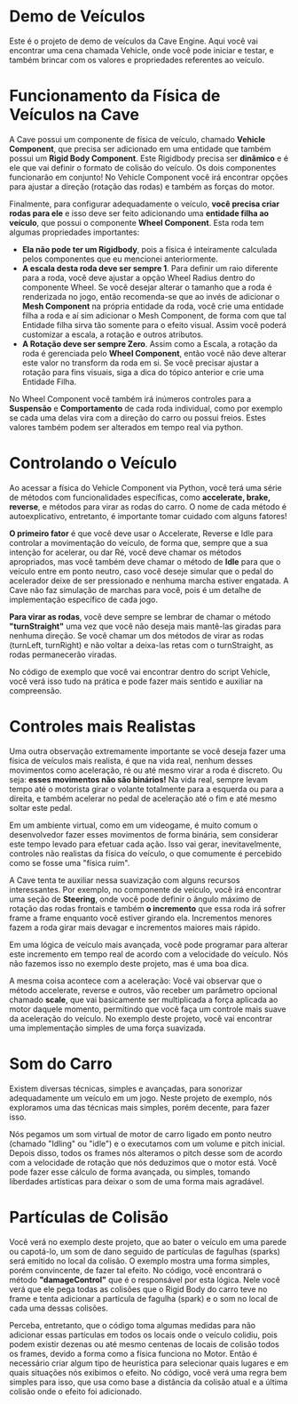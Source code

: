 # Demo de Veículos
Este é o projeto de demo de veículos da Cave Engine. Aqui você vai encontrar uma cena chamada Vehicle, onde você pode iniciar e testar, e também brincar com os valores e propriedades referentes ao veículo. 

# Funcionamento da Física de Veículos na Cave
A Cave possui um componente de física de veículo, chamado **Vehicle Component**, que precisa ser adicionado em uma entidade que também possui um **Rigid Body Component**. Este Rigidbody precisa ser **dinâmico** e é ele que vai definir o formato de colisão do veículo. Os dois componentes funcionarão em conjunto! No Vehicle Component você irá encontrar opções para ajustar a direção (rotação das rodas) e também as forças do motor.

Finalmente, para configurar adequadamente o veículo, **você precisa criar rodas para ele** e isso deve ser feito adicionando uma **entidade filha ao veículo**, que possui o componente **Wheel Component**. Esta roda tem algumas propriedades importantes:
*  **Ela não pode ter um Rigidbody**, pois a física é inteiramente calculada pelos componentes que eu mencionei anteriormente. 
* **A escala desta roda deve ser sempre 1**. Para definir um raio diferente para a roda, você deve ajustar a opção Wheel Radius dentro do componente Wheel. Se você desejar alterar o tamanho que a roda é renderizada no jogo, então recomenda-se que ao invés de adicionar o **Mesh Component** na própria entidade da roda, você crie uma entidade filha a roda e aí sim adicionar o Mesh Component, de forma com que tal Entidade filha sirva tão somente para o efeito visual. Assim você poderá customizar a escala, a rotação e outros atributos. 
* **A Rotação deve ser sempre Zero**. Assim como a Escala, a rotação da roda é gerenciada pelo **Wheel Component**, então você não deve alterar este valor no transform da roda em si. Se você precisar ajustar a rotação para fins visuais, siga a dica do tópico anterior e crie uma Entidade Filha.

No Wheel Component você também irá inúmeros controles para a **Suspensão** e **Comportamento** de cada roda individual, como por exemplo se cada uma delas vira com a direção do carro ou possui freios. Estes valores também podem ser alterados em tempo real via python.

# Controlando o Veículo
Ao acessar a física do Vehicle Component via Python, você terá uma série de métodos com funcionalidades específicas, como **accelerate, brake, reverse**, e métodos para virar as rodas do carro. O nome de cada método é autoexplicativo, entretanto, é importante tomar cuidado com alguns fatores! 

**O primeiro fator** é que você deve usar o Accelerate, Reverse e Idle para controlar a movimentação do veículo, de forma que, sempre que a sua intenção for acelerar, ou dar Ré, você deve chamar os métodos apropriados, mas você também deve chamar o método de **Idle** para que o veículo entre em ponto neutro, caso você deseje simular que o pedal do acelerador deixe de ser pressionado e nenhuma marcha estiver engatada. A Cave não faz simulação de marchas para você, pois é um detalhe de implementação específico de cada jogo.

**Para virar as rodas**, você deve sempre se lembrar de chamar o método **"turnStraight"** uma vez que você não deseja mais mantê-las giradas para nenhuma direção. Se você chamar um dos métodos de virar as rodas (turnLeft, turnRight) e não voltar a deixa-las retas com o turnStraight, as rodas permanecerão viradas.

<div class="green">
No código de exemplo que você vai encontrar dentro do script Vehicle, você verá isso tudo na prática e pode fazer mais sentido e auxiliar na compreensão. 
</div>

# Controles mais Realistas
Uma outra observação extremamente importante se você deseja fazer uma física de veículos mais realista, é que na vida real, nenhum desses movimentos como aceleração, ré ou até mesmo virar a roda é discreto. Ou seja: **esses movimentos não são binários!** Na vida real, sempre levam tempo até o motorista girar o volante totalmente para a esquerda ou para a direita, e também acelerar no pedal de aceleração até o fim e até mesmo soltar este pedal. 

Em um ambiente virtual, como em um videogame, é muito comum o desenvolvedor fazer esses movimentos de forma binária, sem considerar este tempo levado para efetuar cada ação. Isso vai gerar, inevitavelmente, controles não realistas da física do veículo, o que comumente é percebido como se fosse uma "física ruim". 

A Cave tenta te auxiliar nessa suavização com alguns recursos interessantes. Por exemplo, no componente de veículo, você irá encontrar uma seção de **Steering**, onde você pode definir o ângulo máximo de rotação das rodas frontais e também **o incremento** que essa roda irá sofrer frame a frame enquanto você estiver girando ela. Incrementos menores fazem a roda girar mais devagar e incrementos maiores mais rápido. 

Em uma lógica de veículo mais avançada, você pode programar para alterar este incremento em tempo real de acordo com a velocidade do veículo. Nós não fazemos isso no exemplo deste projeto, mas é uma boa dica. 

A mesma coisa acontece com a aceleração: Você vai observar que o método accelerate, reverse e outros, vão receber um parâmetro opcional chamado **scale**, que vai basicamente ser multiplicada a força aplicada ao motor daquele momento, permitindo que você faça um controle mais suave da aceleração do veículo. No exemplo deste projeto, você vai encontrar uma implementação simples de uma força suavizada.

# Som do Carro
Existem diversas técnicas, simples e avançadas, para sonorizar adequadamente um veículo em um jogo. Neste projeto de exemplo, nós exploramos uma das técnicas mais simples, porém decente, para fazer isso. 

Nós pegamos um som virtual de motor de carro ligado em ponto neutro (chamado "Idling" ou "idle") e o executamos com um volume e pitch inicial. Depois disso, todos os frames nós alteramos o pitch desse som de acordo com a velocidade de rotação que nós deduzimos que o motor está. Você pode fazer esse cálculo de forma avançada, ou simples, tomando liberdades artísticas para deixar o som de uma forma mais agradável. 

# Partículas de Colisão
Você verá no exemplo deste projeto, que ao bater o veículo em uma parede ou capotá-lo, um som de dano seguido de partículas de fagulhas (sparks) será emitido no local da colisão. O exemplo mostra uma forma simples, porém convincente, de fazer tal efeito. No código, você encontrará o método **"damageControl"** que é o responsável por esta lógica. Nele você verá que ele pega todas as colisões que o Rigid Body do carro teve no frame e tenta adicionar a partícula de fagulha (spark) e o som no local de cada uma dessas colisões. 

Perceba, entretanto, que o código toma algumas medidas para não adicionar essas partículas em todos os locais onde o veículo colidiu, pois podem existir dezenas ou até mesmo centenas de locais de colisão todos os frames, devido a forma como a física funciona no Motor. Então é necessário criar algum tipo de heurística para selecionar quais lugares e em quais situações nós exibimos o efeito. No código, você verá uma regra bem simples para isso, que usa como base a distância da colisão atual e a última colisão onde o efeito foi adicionado.
